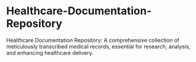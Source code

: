 # Healthcare-Documentation-Repository
Healthcare Documentation Repository: A comprehensive collection of meticulously transcribed medical records, essential for research, analysis, and enhancing healthcare delivery.
